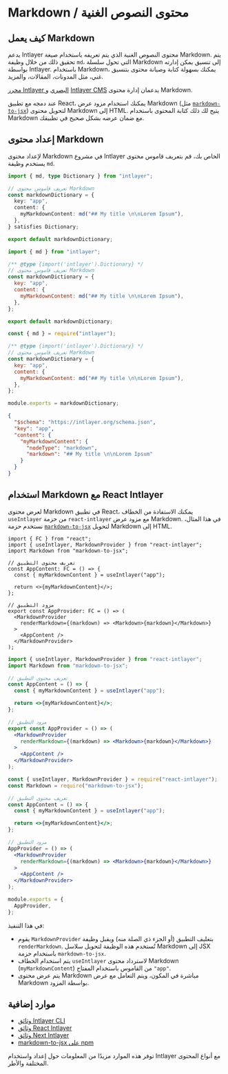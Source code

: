 # Markdown / محتوى النصوص الغنية

## كيف يعمل Markdown

يدعم Intlayer محتوى النصوص الغنية الذي يتم تعريفه باستخدام صيغة Markdown. يتم تحقيق ذلك من خلال وظيفة `md`، التي تحول سلسلة Markdown إلى تنسيق يمكن إدارته بواسطة Intlayer. باستخدام Markdown، يمكنك بسهولة كتابة وصيانة محتوى بتنسيق غني، مثل المدونات، المقالات، والمزيد.

[محرر Intlayer البصري](https://github.com/aymericzip/intlayer/blob/main/docs/ar/intlayer_visual_editor.md) و [Intlayer CMS](https://github.com/aymericzip/intlayer/blob/main/docs/ar/intlayer_CMS.md) يدعمان إدارة محتوى Markdown.

عند دمجه مع تطبيق React، يمكنك استخدام مزود عرض Markdown (مثل [`markdown-to-jsx`](https://www.npmjs.com/package/markdown-to-jsx)) لتحويل محتوى Markdown إلى HTML. يتيح لك ذلك كتابة المحتوى باستخدام Markdown مع ضمان عرضه بشكل صحيح في تطبيقك.

## إعداد محتوى Markdown

لإعداد محتوى Markdown في مشروع Intlayer الخاص بك، قم بتعريف قاموس محتوى يستخدم وظيفة `md`.

```typescript fileName="markdownDictionary.content.ts" contentDeclarationFormat="typescript"
import { md, type Dictionary } from "intlayer";

// تعريف قاموس محتوى Markdown
const markdownDictionary = {
  key: "app",
  content: {
    myMarkdownContent: md("## My title \n\nLorem Ipsum"),
  },
} satisfies Dictionary;

export default markdownDictionary;
```

```javascript fileName="markdownDictionary.content.mjs" contentDeclarationFormat="esm"
import { md } from "intlayer";

/** @type {import('intlayer').Dictionary} */
// تعريف قاموس محتوى Markdown
const markdownDictionary = {
  key: "app",
  content: {
    myMarkdownContent: md("## My title \n\nLorem Ipsum"),
  },
};

export default markdownDictionary;
```

```javascript fileName="markdownDictionary.content.cjs" contentDeclarationFormat="commonjs"
const { md } = require("intlayer");

/** @type {import('intlayer').Dictionary} */
// تعريف قاموس محتوى Markdown
const markdownDictionary = {
  key: "app",
  content: {
    myMarkdownContent: md("## My title \n\nLorem Ipsum"),
  },
};

module.exports = markdownDictionary;
```

```json fileName="markdownDictionary.content.json" contentDeclarationFormat="json"
{
  "$schema": "https://intlayer.org/schema.json",
  "key": "app",
  "content": {
    "myMarkdownContent": {
      "nodeType": "markdown",
      "markdown": "## My title \n\nLorem Ipsum"
    }
  }
}
```

## استخدام Markdown مع React Intlayer

لعرض محتوى Markdown في تطبيق React، يمكنك الاستفادة من الخطاف `useIntlayer` من حزمة `react-intlayer` مع مزود عرض Markdown. في هذا المثال، نستخدم حزمة [`markdown-to-jsx`](https://www.npmjs.com/package/markdown-to-jsx) لتحويل Markdown إلى HTML.

```tsx fileName="App.tsx" codeFormat="typescript"
import { FC } from "react";
import { useIntlayer, MarkdownProvider } from "react-intlayer";
import Markdown from "markdown-to-jsx";

// تعريف محتوى التطبيق
const AppContent: FC = () => {
  const { myMarkdownContent } = useIntlayer("app");

  return <>{myMarkdownContent}</>;
};

// مزود التطبيق
export const AppProvider: FC = () => (
  <MarkdownProvider
    renderMarkdown={(markdown) => <Markdown>{markdown}</Markdown>}
  >
    <AppContent />
  </MarkdownProvider>
);
```

```jsx fileName="App.jsx" codeFormat="esm"
import { useIntlayer, MarkdownProvider } from "react-intlayer";
import Markdown from "markdown-to-jsx";

// تعريف محتوى التطبيق
const AppContent = () => {
  const { myMarkdownContent } = useIntlayer("app");

  return <>{myMarkdownContent}</>;
};

// مزود التطبيق
export const AppProvider = () => (
  <MarkdownProvider
    renderMarkdown={(markdown) => <Markdown>{markdown}</Markdown>}
  >
    <AppContent />
  </MarkdownProvider>
);
```

```jsx fileName="App.jsx" codeFormat="commonjs"
const { useIntlayer, MarkdownProvider } = require("react-intlayer");
const Markdown = require("markdown-to-jsx");

// تعريف محتوى التطبيق
const AppContent = () => {
  const { myMarkdownContent } = useIntlayer("app");

  return <>{myMarkdownContent}</>;
};

// مزود التطبيق
AppProvider = () => (
  <MarkdownProvider
    renderMarkdown={(markdown) => <Markdown>{markdown}</Markdown>}
  >
    <AppContent />
  </MarkdownProvider>
);

module.exports = {
  AppProvider,
};
```

في هذا التنفيذ:

- يقوم `MarkdownProvider` بتغليف التطبيق (أو الجزء ذي الصلة منه) ويقبل وظيفة `renderMarkdown`. تُستخدم هذه الوظيفة لتحويل سلاسل Markdown إلى JSX باستخدام حزمة `markdown-to-jsx`.
- يتم استخدام الخطاف `useIntlayer` لاسترداد محتوى Markdown (`myMarkdownContent`) من القاموس باستخدام المفتاح `"app"`.
- يتم عرض محتوى Markdown مباشرة في المكون، ويتم التعامل مع عرض Markdown بواسطة المزود.

## موارد إضافية

- [وثائق Intlayer CLI](https://github.com/aymericzip/intlayer/blob/main/docs/ar/intlayer_cli.md)
- [وثائق React Intlayer](https://github.com/aymericzip/intlayer/blob/main/docs/ar/intlayer_with_create_react_app.md)
- [وثائق Next Intlayer](https://github.com/aymericzip/intlayer/blob/main/docs/ar/intlayer_with_nextjs_15.md)
- [markdown-to-jsx على npm](https://www.npmjs.com/package/markdown-to-jsx)

توفر هذه الموارد مزيدًا من المعلومات حول إعداد واستخدام Intlayer مع أنواع المحتوى المختلفة والأطر.
